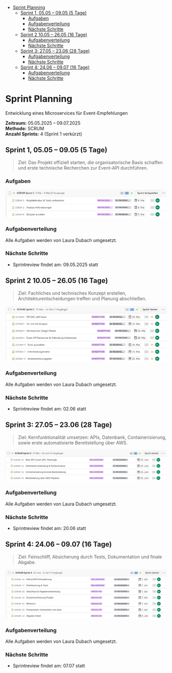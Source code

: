 - [Sprint Planning](#sprint-planning)
  - [Sprint 1, 05.05 – 09.05 (5 Tage)](#sprint-1-0505--0905-5-tage)
    - [Aufgaben](#aufgaben)
    - [Aufgabenverteilung](#aufgabenverteilung)
    - [Nächste Schritte](#nächste-schritte)
  - [Sprint 2 10.05 – 26.05 (16 Tage)](#sprint-2-1005--2605-16-tage)
    - [Aufgabenverteilung](#aufgabenverteilung-1)
    - [Nächste Schritte](#nächste-schritte-1)
  - [Sprint 3: 27.05 – 23.06 (28 Tage)](#sprint-3-2705--2306-28-tage)
    - [Aufgabenverteilung](#aufgabenverteilung-2)
    - [Nächste Schritte](#nächste-schritte-2)
  - [Sprint 4: 24.06 – 09.07 (16 Tage)](#sprint-4-2406--0907-16-tage)
    - [Aufgabenverteilung](#aufgabenverteilung-3)
    - [Nächste Schritte](#nächste-schritte-3)

# Sprint Planning

Entwicklung eines Microservices für Event-Empfehlungen

**Zeitraum:** 05.05.2025 – 09.07.2025  
**Methode:** SCRUM  
**Anzahl Sprints:** 4 (Sprint 1 verkürzt)

## Sprint 1, 05.05 – 09.05 (5 Tage)

> Ziel: Das Projekt offiziell starten, die organisatorische Basis schaffen und erste technische Recherchen zur Event-API durchführen.

### Aufgaben

![Sprint1](../Pictures/Sprint1.png)

### Aufgabenverteilung

Alle Aufgaben werden von Laura Dubach umgesetzt.

### Nächste Schritte

- Sprintreview findet am: 09.05.2025 statt

## Sprint 2 10.05 – 26.05 (16 Tage)

> Ziel: Fachliches und technisches Konzept erstellen, Architekturentscheidungen treffen und Planung abschließen.

![Sprint2](../Pictures/Sprint2.png)

### Aufgabenverteilung

Alle Aufgaben werden von Laura Dubach umgesetzt.

### Nächste Schritte

- Sprintreview findet am: 02.06 statt

## Sprint 3: 27.05 – 23.06 (28 Tage)

> Ziel: Kernfunktionalität umsetzen: APIs, Datenbank, Containerisierung, sowie erste automatisierte Bereitstellung über AWS.

![Sprint3](../Pictures/Sprint3.png)

### Aufgabenverteilung

Alle Aufgaben werden von Laura Dubach umgesetzt.

### Nächste Schritte

- Sprintreview findet am: 20.06 statt

## Sprint 4: 24.06 – 09.07 (16 Tage)

> Ziel: Feinschliff, Absicherung durch Tests, Dokumentation und finale Abgabe.

![Sprint4](../Pictures/Sprint4.png)

### Aufgabenverteilung

Alle Aufgaben werden von Laura Dubach umgesetzt.

### Nächste Schritte

- Sprintreview findet am: 07.07 statt
